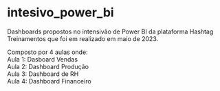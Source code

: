 # intesivo_power_bi
Dashboards propostos no intensivão de Power BI da plataforma Hashtag Treinamentos que foi em realizado em maio de 2023.

Composto por 4 aulas onde: </br>
Aula 1: Dasboard Vendas </br>
Aula 2: Dashboard Produção </br>
Aula 3: Dashboard de RH </br>
Aula 4: Dashboard Financeiro </br>
